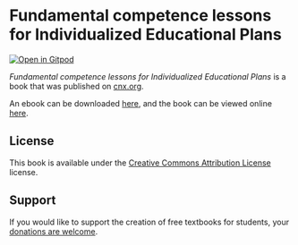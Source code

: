 # Fundamental competence lessons for Individualized Educational Plans

[![Open in Gitpod](https://gitpod.io/button/open-in-gitpod.svg)](https://gitpod.io/from-referrer/)

_Fundamental competence lessons for Individualized Educational Plans_ is a book that was published on [cnx.org](https://cnx.org/).

An ebook can be downloaded [here](https://github.com/cnx-user-books/cnxbook-fundamental-competence-lessons-for-individualized-educational-plans/releases/latest), and the book can be viewed online [here](https://github.com/cnx-user-books/cnxbook-fundamental-competence-lessons-for-individualized-educational-plans/releases/latest).

## License
This book is available under the [Creative Commons Attribution License](./LICENSE) license.

## Support
If you would like to support the creation of free textbooks for students, your [donations are welcome](https://riceconnect.rice.edu/donation/support-openstax-banner).
